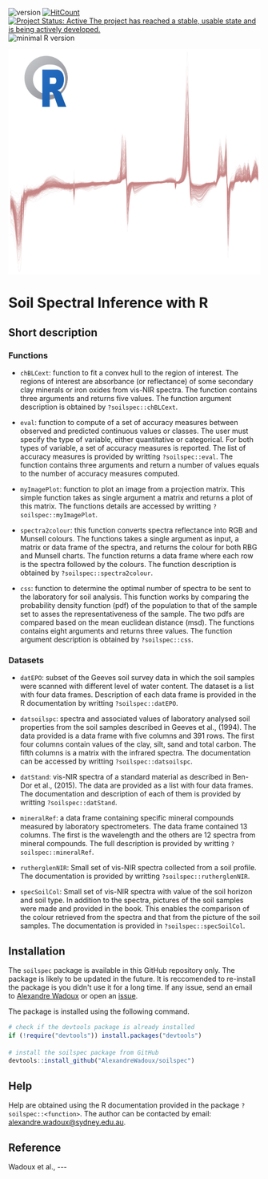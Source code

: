 ![version](https://img.shields.io/badge/version-0.1.0-blue)
[![HitCount](http://hits.dwyl.com/{AlexandreWadoux}/{soilspec}.svg)](http://hits.dwyl.com/{AlexandreWadoux}/{soilspec})
[![Project Status: Active The project has reached a stable, usable state and is being actively developed.](https://www.repostatus.org/badges/latest/active.svg)](https://www.repostatus.org/#active)
![minimal R version](https://img.shields.io/badge/R%3E%3D-3.2.4-6666ff.svg)


<a href="url"><img src="https://github.com/AlexandreWadoux/soilspec/blob/master/drawing.png" align="center" height="450" width="900" ></a>

# Soil Spectral Inference with R

## Short description
### Functions

* `chBLCext`: function to fit a convex hull to the region of interest. The regions of interest are absorbance (or reflectance) of some secondary clay minerals or iron oxides from vis-NIR spectra. The function contains three arguments and returns five values. The function argument description is obtained by `?soilspec::chBLCext`.

* `eval`: function to compute of a set of accuracy measures between observed and predicted continuous values or classes. The user must specify the type of variable, either quantitative or categorical. For both types of variable, a set of accuracy measures is reported. The list of accuracy measures is provided by writting `?soilspec::eval`. The function contains three arguments and return a number of values equals to the number of accuracy measures computed. 

* `myImagePlot`: function to plot an image from a projection matrix. This simple function takes as single argument a matrix and returns a plot of this matrix. The functions details are accessed by writting `?soilspec::myImagePlot`.

* `spectra2colour`: this function converts spectra reflectance into RGB and Munsell colours. The functions takes a single argument as input, a matrix or data frame of the spectra, and returns the colour for both RBG and Munsell charts. The function returns a data frame where each row is the spectra followed by the colours. The function description is obtained by `?soilspec::spectra2colour`.

* `css`: function to determine the optimal number of spectra to be sent to the laboratory for soil analysis. This function works by comparing the probability density function (pdf) of the population to that of the sample set to asses the representativeness of the sample. The two pdfs are compared based on the mean euclidean distance (msd). The functions contains eight arguments and returns three values. The function argument description is obtained by `?soilspec::css`. 

### Datasets

* `datEPO`: subset of the Geeves soil survey data in which the soil samples were scanned with different level of water content. The dataset is a list with four data frames. Description of each data frame is provided in the R documentation by writting `?soilspec::datEPO`.  

* `datsoilspc`: spectra and associated values of laboratory analysed soil properties from the soil samples described in Geeves et al., (1994). The data provided is a data frame with five columns and 391 rows. The first four columns contain values of the clay, silt, sand and total carbon. The fifth columns is a matrix with the infrared spectra. The documentation can be accessed by writting `?soilspec::datsoilspc`. 

* `datStand`: vis-NIR spectra of a standard material as described in Ben-Dor et al., (2015). The data are provided as a list with four data frames. The documentation and description of each of them is provided by writting `?soilspec::datStand`. 

* `mineralRef`: a data frame containing specific mineral compounds measured by laboratory spectrometers. The data frame contained 13 columns. The first is the wavelength and the others are 12 spectra from mineral compounds. The full description is provided by writting `?soilspec::mineralRef`. 

* `rutherglenNIR`: Small set of vis-NIR spectra collected from a soil profile. The documentation is provided by writting `?soilspec::rutherglenNIR`. 

* `specSoilCol`: Small set of vis-NIR spectra with value of the soil horizon and soil type. In addition to the spectra, pictures of the soil samples were made and provided in the book. This enables the comparison of the colour retrieved from the spectra and that from the picture of the soil samples. The documentation is provided in `?soilspec::specSoilCol`. 

## Installation
The `soilspec` package is available in this GitHub repository only. The package is likely to be updated in the future. It is reccomended to re-install the package is you didn't use it for a long time. If any issue, send an email to [Alexandre Wadoux](mailto:alexandre.wadoux@sydney.edu.au) or open an [issue](https://github.com/AlexandreWadoux/soilspec/issues). 

The package is installed using the following command. 
```R
# check if the devtools package is already installed
if (!require("devtools")) install.packages("devtools")

# install the soilspec package from GitHub
devtools::install_github("AlexandreWadoux/soilspec")
```

## Help
Help are obtained using the R documentation provided in the package `?soilspec::<function>`. 
The author can be contacted by email: alexandre.wadoux@sydney.edu.au. 

## Reference
Wadoux et al., ---
